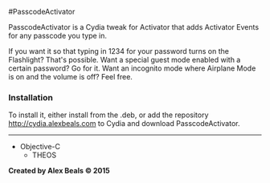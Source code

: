 #PasscodeActivator

PasscodeActivator is a Cydia tweak for Activator that adds Activator Events for any passcode you type in.

If you want it so that typing in 1234 for your password turns on the Flashlight?  That's possible.  Want a special guest mode enabled with a certain password?  Go for it.  Want an incognito mode where Airplane Mode is on and the volume is off?  Feel free.

### Installation

To install it, either install from the .deb, or add the repository http://cydia.alexbeals.com to Cydia and download PasscodeActivator.

---

<ul>
  <li>
  Objective-C
  <ul>
  <li>THEOS</li>
  </ul>
  </li>
</ul>

**Created by Alex Beals © 2015**
